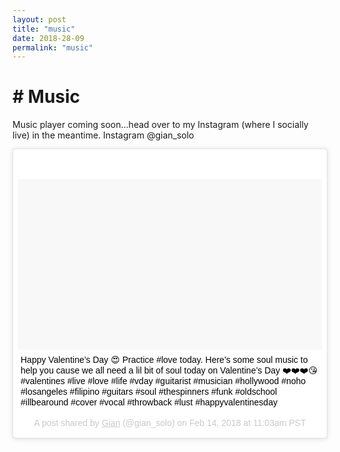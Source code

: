 ```yaml
---
layout: post
title: "music"
date: 2018-28-09
permalink: "music"
---
```


# # Music

Music player coming soon…head over to my Instagram (where I socially live) in the meantime. Instagram @gian_solo

<blockquote class="instagram-media" style="background: #FFF; border: 0; border-radius: 3px; box-shadow: 0 0 1px 0 rgba(0,0,0,0.5),0 1px 10px 0 rgba(0,0,0,0.15); margin: 1px; max-width: 658px; padding: 0; width: calc(100% - 2px);" data-instgrm-captioned="" data-instgrm-permalink="https://www.instagram.com/p/BfMCF9Mglea/" data-instgrm-version="8">
<div style="padding: 8px;">
<div style="background: #F8F8F8; line-height: 0; margin-top: 40px; padding: 28.10185185185185% 0; text-align: center; width: 100%;">
<div style="background: url(data:image/png; base64,ivborw0kggoaaaansuheugaaacwaaaascamaaaapwqozaaaabgdbtueaalgpc/xhbqaaaafzukdcak7ohokaaaamuexurczmzpf399fx1+bm5mzy9amaaadisurbvdjlvzxbesmgces5/p8/t9furvcrmu73jwlzosgsiizurcjo/ad+eqjjb4hv8bft+idpqocx1wjosbfhh2xssxeiyn3uli/6mnree07uiwjev8ueowds88ly97kqytlijkktuybbruayvh5wohixmpi5we58ek028czwyuqdlkpg1bkb4nnm+veanfhqn1k4+gpt6ugqcvu2h2ovuif/gwufyy8owepdyzsa3avcqpvovvzzz2vtnn2wu8qzvjddeto90gsy9mvlqtgysy231mxry6i2ggqjrty0l8fxcxfcbbhwrsyyaaaaaelftksuqmcc); display: block; height: 44px; margin: 0 auto -44px; position: relative; top: -22px; width: 44px;"></div>
</div>
<p style="margin: 8px 0 0 0; padding: 0 4px;"><a href="https://www.instagram.com/p/BfMCF9Mglea/" target="_blank" style="color: #000; font-family: Arial,sans-serif; font-size: 14px; font-style: normal; font-weight: normal; line-height: 17px; text-decoration: none; word-wrap: break-word;">Happy Valentine&rsquo;s Day 😍 Practice #love today. Here&rsquo;s some soul music to help you cause we all need a lil bit of soul today on Valentine&rsquo;s Day ❤️❤️❤️😘 #valentines #live #love #life #vday #guitarist #musician #hollywood #noho #losangeles #filipino #guitars #soul #thespinners #funk #oldschool #illbearound #cover #vocal #throwback #lust #happyvalentinesday</a></p>
<p style="color: #c9c8cd; font-family: Arial,sans-serif; font-size: 14px; line-height: 17px; margin-bottom: 0; margin-top: 8px; overflow: hidden; padding: 8px 0 7px; text-align: center; text-overflow: ellipsis; white-space: nowrap;">A post shared by <a href="https://www.instagram.com/gian_solo/" target="_blank" style="color: #c9c8cd; font-family: Arial,sans-serif; font-size: 14px; font-style: normal; font-weight: normal; line-height: 17px;"> Gian</a> (@gian_solo) on Feb 14, 2018 at 11:03am PST</p>
</div>
</blockquote>
<script defer="defer" src="//www.instagram.com/embed.js" type="text/javascript"></script>
